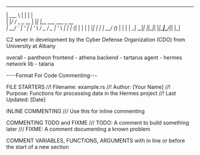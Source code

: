 ______           _   _                      
| ___ \         | | | |                     
| |_/ /_ _ _ __ | |_| |__   ___  ___  _ __  
|  __/ _` | '_ \| __| '_ \ / _ \/ _ \| '_ \ 
| | | (_| | | | | |_| | | |  __/ (_) | | | |
\_|  \__,_|_| |_|\__|_| |_|\___|\___/|_| |_|

C2 sever in development by the Cyber Defense Organization (CDO) from University at Albany                                

overall - pantheon
frontend - athena 
backend - tartarus
agent - hermes 
network lib - talaria


----Format For Code Commenting---

FILE STARTERS
//! Filename: example.rs
//! Author: [Your Name]
//! Purpose: Functions for processing data in the Hermes project
//! Last Updated: [Date]

INLINE COMMENTING
/// Use this for inline commenting 

COMMENTING TODO and FIXME
/// TODO: A comment to build something later
/// FIXME: A comment documenting a known problem

COMMENT VARIABLES, FUNCTIONS, ARGUMENTS with in line or before the start of a new section
